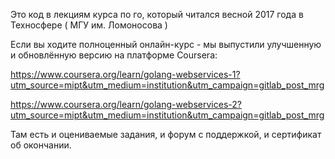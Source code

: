 Это код в лекциям курса по го, который читался весной 2017 года в Техносфере ( МГУ им. Ломоносова )

Если вы ходите полноценный онлайн-курс - мы выпустили улучшенную и обновлённую версию на платформе Coursera:

<https://www.coursera.org/learn/golang-webservices-1?utm_source=mipt&utm_medium=institution&utm_campaign=gitlab_post_mrg>

<https://www.coursera.org/learn/golang-webservices-2?utm_source=mipt&utm_medium=institution&utm_campaign=gitlab_post_mrg>

Там есть и оцениваемые задания, и форум с поддержкой, и сертификат об окончании.
